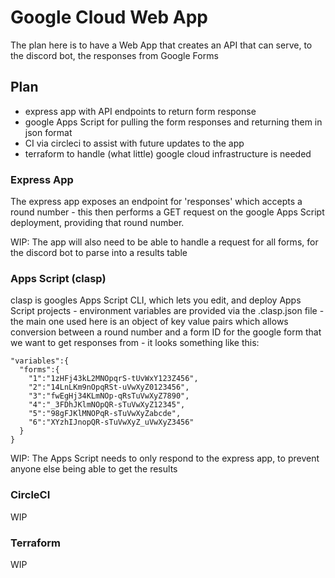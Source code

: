 # Google Cloud Web App

The plan here is to have a Web App that creates an API that can serve, to the discord bot, the responses from Google Forms

## Plan

- express app with API endpoints to return form response
- google Apps Script for pulling the form responses and returning them in json format
- CI via circleci to assist with future updates to the app
- terraform to handle (what little) google cloud infrastructure is needed

### Express App

The express app exposes an endpoint for 'responses' which accepts a round number - this then performs a GET request on the google Apps Script deployment, providing that round number.

WIP:  The app will also need to be able to handle a request for all forms, for the discord bot to parse into a results table

### Apps Script (clasp)

clasp is googles Apps Script CLI, which lets you edit, and deploy Apps Script projects - environment variables are provided via the .clasp.json file - the main one used here is an object of key value pairs which allows conversion between a round number and a form ID for the google form that we want to get responses from - it looks something like this:

```
"variables":{
  "forms":{
    "1":"1zHFj43kL2MNOpqrS-tUvWxY123Z456",
    "2":"14LnLKm9nOpqRSt-uVwXyZ0123456",
    "3":"fwEgHj34KLmNOp-qRsTuVwXyZ7890",
    "4":"_3FDhJKlmNOpQR-sTuVwXyZ12345",
    "5":"98gFJKlMNOPqR-sTuVwXyZabcde",
    "6":"XYzhIJnopQR-sTuVwXyZ_uVwXyZ3456"
  }
}
```

WIP: The Apps Script needs to only respond to the express app, to prevent anyone else being able to get the results

### CircleCI

WIP

### Terraform

WIP